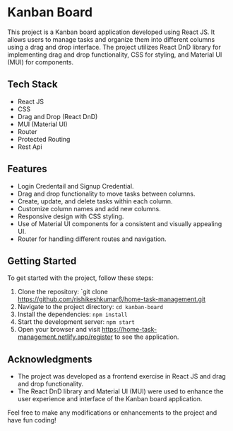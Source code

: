# Kanban Board

This project is a Kanban board application developed using React JS. It allows users to manage tasks and organize them into different columns using a drag and drop interface. The project utilizes React DnD library for implementing drag and drop functionality, CSS for styling, and Material UI (MUI) for components.

## Tech Stack

- React JS
- CSS
- Drag and Drop (React DnD)
- MUI (Material UI)
- Router
- Protected Routing
- Rest Api

## Features
- Login Credentail and Signup Credential.
- Drag and drop functionality to move tasks between columns.
- Create, update, and delete tasks within each column.
- Customize column names and add new columns.
- Responsive design with CSS styling.
- Use of Material UI components for a consistent and visually appealing UI.
- Router for handling different routes and navigation.

## Getting Started

To get started with the project, follow these steps:

1. Clone the repository: `git clone https://github.com/rishikeshkumar6/home-task-management.git
2. Navigate to the project directory: `cd kanban-board`
3. Install the dependencies: `npm install`
4. Start the development server: `npm start`
5. Open your browser and visit https://home-task-management.netlify.app/register to see the application.

## Acknowledgments

- The project was developed as a frontend exercise in React JS and drag and drop functionality.
- The React DnD library and Material UI (MUI) were used to enhance the user experience and interface of the Kanban board application.

Feel free to make any modifications or enhancements to the project and have fun coding!
